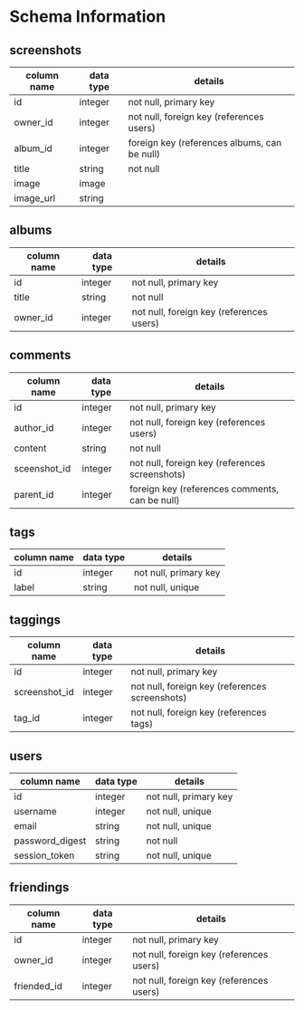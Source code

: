 # Schema Information

## screenshots
column name | data type | details
------------|-----------|-----------------------
id          | integer   | not null, primary key
owner_id    | integer   | not null, foreign key (references users)
album_id    | integer   | foreign key (references albums, can be null)
title       | string    | not null
image       | image     |
image_url   | string    |

## albums
column name | data type | details
------------|-----------|-----------------------
id          | integer   | not null, primary key
title       | string    | not null
owner_id    | integer   | not null, foreign key (references users)

## comments
column name     | data type | details
----------------|-----------|-----------------------
id              | integer   | not null, primary key
author_id       | integer   | not null, foreign key (references users)
content         | string    | not null
sceenshot_id    | integer   | not null, foreign key (references screenshots)
parent_id       | integer   | foreign key (references comments, can be null)

## tags
column name | data type | details
------------|-----------|-----------------------
id          | integer   | not null, primary key
label       | string    | not null, unique

## taggings
column name     | data type | details
----------------|-----------|-----------------------
id              | integer   | not null, primary key
screenshot_id   | integer   | not null, foreign key (references screenshots)
tag_id          | integer   | not null, foreign key (references tags)

## users
column name     | data type | details
----------------|-----------|-----------------------
id              | integer   | not null, primary key
username        | integer   | not null, unique
email           | string    | not null, unique
password_digest | string    | not null
session_token   | string    | not null, unique

## friendings
column name | data type | details
------------|-----------|-----------------------
id          | integer   | not null, primary key
owner_id    | integer   | not null, foreign key (references users)
friended_id | integer   | not null, foreign key (references users)
